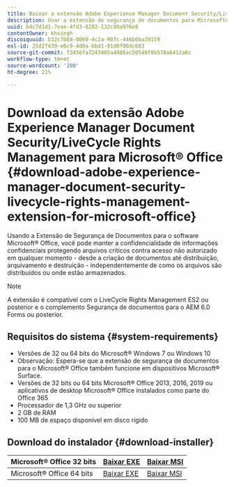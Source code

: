 ```yaml
---
title: Baixar a extensão Adobe Experience Manager Document Security/LiveCycle Rights Management para Microsoft&reg; Escritório
description: Usar a extensão de segurança de documentos para Microsoft&reg; Software de escritório para proteger arquivos críticos contra acesso não autorizado
uuid: b4c7d1d1-7eae-4fd3-8282-132c80a976e8
contentOwner: khsingh
discoiquuid: b32c7bb8-0060-4c2a-90fc-446b6ba39159
exl-id: 25d2f439-e6c9-4d0a-bbd1-91d0f00dc683
source-git-commit: f3456fa7243405a4986ac50540f8b578a6412a6c
workflow-type: tm+mt
source-wordcount: '208'
ht-degree: 21%

---
```


# Download da extensão Adobe Experience Manager Document Security/LiveCycle Rights Management para Microsoft® Office {#download-adobe-experience-manager-document-security-livecycle-rights-management-extension-for-microsoft-office}

Usando a Extensão de Segurança de Documentos para o software Microsoft® Office, você pode manter a confidencialidade de informações confidenciais protegendo arquivos críticos contra acesso não autorizado em qualquer momento - desde a criação de documentos até distribuição, arquivamento e destruição - independentemente de como os arquivos são distribuídos ou onde estão armazenados.

>[!NOTE]
>
>A extensão é compatível com o LiveCycle Rights Management ES2 ou posterior e o complemento Segurança de documentos para o AEM 6.0 Forms ou posterior.

## Requisitos do sistema {#system-requirements}

* Versões de 32 ou 64 bits do Microsoft® Windows 7 ou Windows 10
* Observação: Espera-se que a extensão de segurança de documentos para o Microsoft® Office também funcione em dispositivos Microsoft® Surface.
* Versões de 32 bits ou 64 bits Microsoft® Office 2013, 2016, 2019 ou aplicativos de desktop Microsoft® Office instalados como parte do Office 365
* Processador de 1,3 GHz ou superior
* 2 GB de RAM
* 100 MB de espaço disponível em disco rígido

## Download do instalador {#download-installer}

| Microsoft® Office 32 bits | [Baixar EXE](https://download.macromedia.com/pub/livecycle/policyserver/DocumentSecurityExtensionforMicrosoftOffice.exe) | [Baixar MSI](https://download.macromedia.com/pub/livecycle/policyserver/DocumentSecurityExtensionforMicrosoftOffice.zip) |
|---|---|---|
| Microsoft® Office 64 bits | [Baixar EXE](https://download.macromedia.com/pub/livecycle/policyserver/DocumentSecurityExtensionforMicrosoftOffice64.exe) | [Baixar MSI](https://download.macromedia.com/pub/livecycle/policyserver/DocumentSecurityExtensionforMicrosoftOffice64.zip) |
